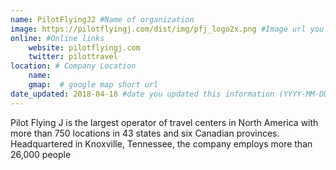 ```yaml
---
name: PilotFlyingJ2 #Name of organization
image: https://pilotflyingj.com/dist/img/pfj_logo2x.png #Image url you want displayed
online: #Online links
    website: pilotflyingj.com
    twitter: pilottravel 
location: # Company Location
    name: 
    gmap:  # google map short url
date_updated: 2018-04-18 #date you updated this information (YYYY-MM-DD), only Month, Year will be shown.
---
```

Pilot Flying J is the largest operator of travel centers in North America with more than 750 locations in 43 states and six Canadian provinces. Headquartered in Knoxville, Tennessee, the company employs more than 26,000 people